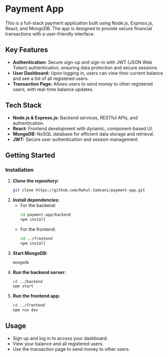 # Payment App

This is a full-stack payment application built using Node.js, Express.js, React, and MongoDB. The app is designed to provide secure financial transactions with a user-friendly interface.

## Key Features
- **Authentication:** Secure sign-up and sign-in with JWT (JSON Web Token) authentication, ensuring data protection and secure sessions.
- **User Dashboard:** Upon logging in, users can view their current balance and see a list of all registered users.
- **Transaction Page:** Allows users to send money to other registered users, with real-time balance updates.

## Tech Stack
- **Node.js & Express.js:** Backend services, RESTful APIs, and authentication.
- **React:** Frontend development with dynamic, component-based UI.
- **MongoDB:** NoSQL database for efficient data storage and retrieval.
- **JWT:** Secure user authentication and session management.

## Getting Started

### Installation
1. **Clone the repository:**
    ```bash
    git clone https://github.com/Rahul-Jadvani/payment-app.git
    ```
2. **Install dependencies:**
    - For the backend:
        ```bash
        cd payment-app/backend
        npm install
        ```
    - For the frontend:
        ```bash
        cd ../frontend
        npm install
        ```
3. **Start MongoDB:**
    ```bash
    mongodb
    ```
4. **Run the backend server:**
    ```bash
    cd ../backend
    npm start
    ```
5. **Run the frontend app:**
    ```bash
    cd ../frontend
    npm run dev
    ```

## Usage
- Sign up and log in to access your dashboard.
- View your balance and all registered users.
- Use the transaction page to send money to other users.
